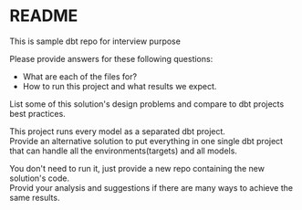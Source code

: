 # README

This is sample dbt repo for interview purpose

Please provide answers for these following questions:
* What are each of the files for?
* How to run this project and what results we expect.

List some of this solution's design problems and compare to dbt projects best practices.

This project runs every model as a separated dbt project.  
Provide an alternative solution to put everything in one single dbt project that can handle all the environments(targets) and all models.

You don't need to run it, just provide a new repo containing the new solution's code.  
Provid your analysis and suggestions if there are many ways to achieve the same results.